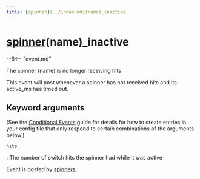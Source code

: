 ```yaml
---
title: [spinner](../index.md)(name)_inactive
---
```


# [spinner](../index.md)(name)_inactive


--8<-- "event.md"

The spinner (name) is no longer receiving hits

This event will post whenever a spinner has not received hits and its
active_ms has timed out.

## Keyword arguments

(See the [Conditional Events](overview/conditional.md)
guide for details for how to create entries in your config file that
only respond to certain combinations of the arguments below.)

`hits`

:   The number of switch hits the spinner had while it was active

Event is posted by [spinners:](../config/spinners.md)
